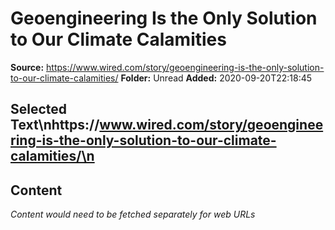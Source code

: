 # Geoengineering Is the Only Solution to Our Climate Calamities

**Source:** https://www.wired.com/story/geoengineering-is-the-only-solution-to-our-climate-calamities/
**Folder:** Unread
**Added:** 2020-09-20T22:18:45


## Selected Text\nhttps://www.wired.com/story/geoengineering-is-the-only-solution-to-our-climate-calamities/\n

## Content
*Content would need to be fetched separately for web URLs*
